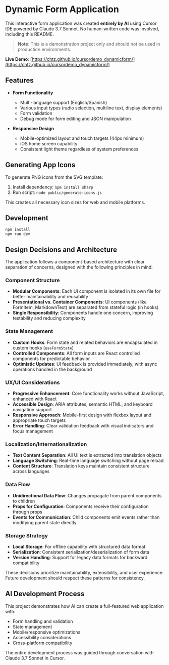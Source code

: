# Dynamic Form Application

This interactive form application was created **entirely by AI** using Cursor IDE powered by Claude 3.7 Sonnet. No human-written code was involved, including this README.

> **Note**: This is a demonstration project only and should not be used in production environments.

**Live Demo**: [https://chtz.github.io/cursordemo_dynamicform/](https://chtz.github.io/cursordemo_dynamicform/)

## Features

- **Form Functionality**
  - Multi-language support (English/Spanish)
  - Various input types (radio selection, multiline text, display elements)
  - Form validation
  - Debug mode for form editing and JSON manipulation
  
- **Responsive Design**
  - Mobile-optimized layout and touch targets (44px minimum)
  - iOS home screen capability
  - Consistent light theme regardless of system preferences

## Generating App Icons

To generate PNG icons from the SVG template:

1. Install dependency: `npm install sharp`
2. Run script: `node public/generate-icons.js`

This creates all necessary icon sizes for web and mobile platforms.

## Development

```
npm install
npm run dev
```

## Design Decisions and Architecture

The application follows a component-based architecture with clear separation of concerns, designed with the following principles in mind:

### Component Structure

- **Modular Components**: Each UI component is isolated in its own file for better maintainability and reusability
- **Presentational vs. Container Components**: UI components (like FormItem, MarkdownText) are separated from stateful logic (in hooks)
- **Single Responsibility**: Components handle one concern, improving testability and reducing complexity

### State Management

- **Custom Hooks**: Form state and related behaviors are encapsulated in custom hooks (`useFormState`)
- **Controlled Components**: All form inputs are React controlled components for predictable behavior
- **Optimistic Updates**: UI feedback is provided immediately, with async operations handled in the background

### UX/UI Considerations

- **Progressive Enhancement**: Core functionality works without JavaScript, enhanced with React
- **Accessible Design**: ARIA attributes, semantic HTML, and keyboard navigation support
- **Responsive Approach**: Mobile-first design with flexbox layout and appropriate touch targets
- **Error Handling**: Clear validation feedback with visual indicators and focus management

### Localization/Internationalization

- **Text Content Separation**: All UI text is extracted into translation objects
- **Language Switching**: Real-time language switching without page reload
- **Content Structure**: Translation keys maintain consistent structure across languages

### Data Flow

- **Unidirectional Data Flow**: Changes propagate from parent components to children
- **Props for Configuration**: Components receive their configuration through props
- **Events for Communication**: Child components emit events rather than modifying parent state directly

### Storage Strategy

- **Local Storage**: For offline capability with structured data format
- **Serialization**: Consistent serialization/deserialization of form data
- **Version Handling**: Support for legacy data formats for backward compatibility

These decisions prioritize maintainability, extensibility, and user experience. Future development should respect these patterns for consistency.

## AI Development Process

This project demonstrates how AI can create a full-featured web application with:
- Form handling and validation
- State management
- Mobile/responsive optimizations
- Accessibility considerations
- Cross-platform compatibility

The entire development process was guided through conversation with Claude 3.7 Sonnet in Cursor.
